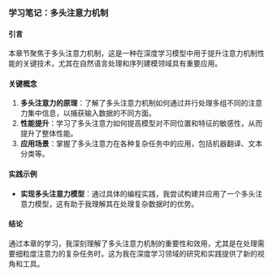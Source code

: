 ### 学习笔记：多头注意力机制

#### 引言
本章节聚焦于多头注意力机制，这是一种在深度学习模型中用于提升注意力机制性能的关键技术，尤其在自然语言处理和序列建模领域具有重要应用。

#### 关键概念
1. **多头注意力的原理**：了解了多头注意力机制如何通过并行处理多组不同的注意力集中信息，以捕获输入数据的不同方面。
2. **性能提升**：学习了多头注意力如何提高模型对不同位置和特征的敏感性，从而提升了整体性能。
3. **应用场景**：掌握了多头注意力在各种复杂任务中的应用，包括机器翻译、文本分类等。

#### 实践示例
- **实现多头注意力模型**：通过具体的编程实践，我尝试构建并应用了一个多头注意力模型，这有助于我理解其在处理复杂数据时的优势。

#### 结论
通过本章的学习，我深刻理解了多头注意力机制的重要性和效用，尤其是在处理需要细粒度注意力的复杂任务时。这为我在深度学习领域的研究和实践提供了新的视角和工具。